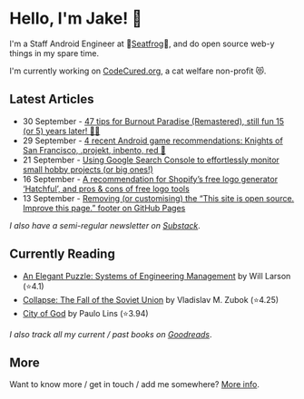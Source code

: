 # Hello, I'm Jake! 👋

I'm a Staff Android Engineer at 🐸[Seatfrog](https://seatfrog.com/)🐸, and do open source web-y things in my spare time. 

I'm currently working on [CodeCured.org](https://codecured.org), a cat welfare non-profit 😻.

## Latest Articles
<!-- feed start -->
- 30 September - [47 tips for Burnout Paradise (Remastered), still fun 15 (or 5) years later! 🚗💨](http://jakelee.co.uk/burnout-paradise-remastered-tips/)
- 29 September - [4 recent Android game recommendations: Knights of San Francisco, .projekt, inbento, red 📲](http://jakelee.co.uk/sept-android-game-reviews/)
- 21 September - [Using Google Search Console to effortlessly monitor small hobby projects (or big ones!)](https://blog.jakelee.co.uk/using-google-search-console-for-hobby-projects/)
- 16 September - [A recommendation for Shopify’s free logo generator ‘Hatchful’, and pros &amp; cons of free logo tools](http://jakelee.co.uk/recommendation-shopify-logo-creator/)
- 13 September - [Removing (or customising) the “This site is open source. Improve this page.” footer on GitHub Pages](https://blog.jakelee.co.uk/removing-github-pages-improve-this-page/)
<!-- feed end -->
*I also have a semi-regular newsletter on [Substack](https://jakeweeklee.substack.com)*.

## Currently Reading
<!-- GOODREADS-LIST:START -->
- [An Elegant Puzzle: Systems of Engineering Management](https://www.goodreads.com/review/show/4897983185?utm_medium=api&utm_source=rss) by Will Larson (⭐️4.1)
- [Collapse: The Fall of the Soviet Union](https://www.goodreads.com/review/show/4630812022?utm_medium=api&utm_source=rss) by Vladislav M. Zubok (⭐️4.25)
- [City of God](https://www.goodreads.com/review/show/5625209050?utm_medium=api&utm_source=rss) by Paulo Lins (⭐️3.94)
<!-- GOODREADS-LIST:END -->
*I also track all my current / past books on [Goodreads](https://goodreads.com/jakesteam)*.

## More

Want to know more / get in touch / add me somewhere? [More info](https://jakelee.co.uk/about/).
